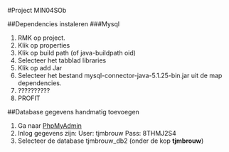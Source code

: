 #Project MIN04SOb

##Dependencies instaleren
###Mysql
1. RMK op project.
2. Klik op properties
3. Klik op build path (of java-buildpath oid)
4. Selecteer het tabblad libraries
5. Klik op add Jar
6. Selecteer het bestand mysql-connector-java-5.1.25-bin.jar uit de map dependencies.
7. ??????????
8. PROFIT


##Database gegevens handmatig toevoegen
1. Ga naar [PhpMyAdmin](http://databases.aii.avans.nl/)
2. Inlog gegevens zijn:
	User: tjmbrouw
	Pass: 8THMJ2S4
3. Selecteer de database tjmbrouw_db2 (onder de kop __tjmbrouw__)
